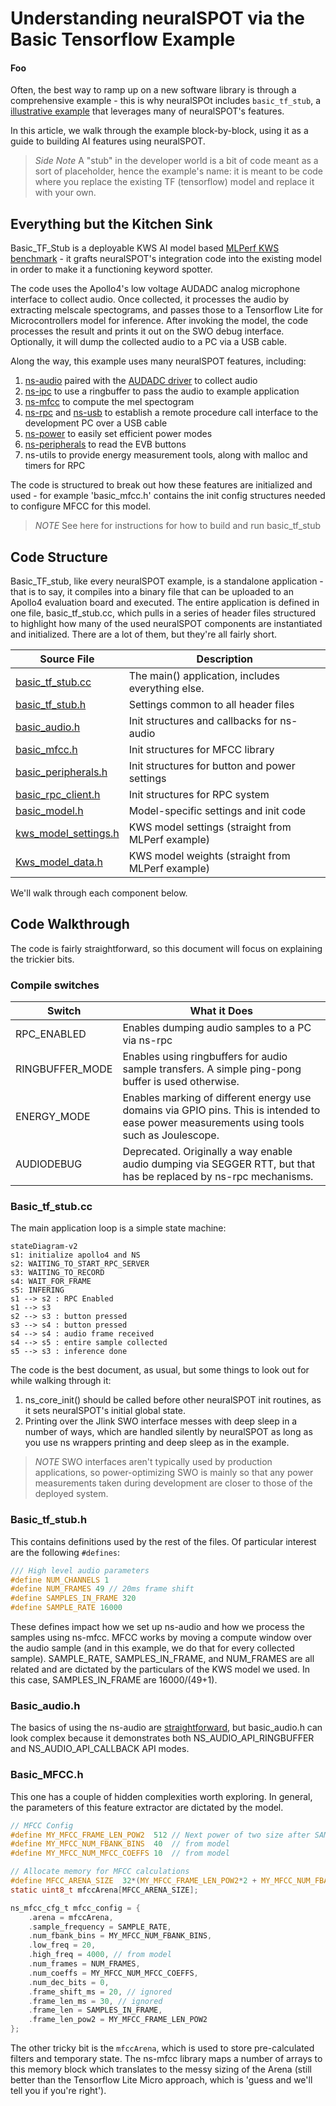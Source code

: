 # Understanding neuralSPOT via the Basic Tensorflow Example
#### Foo
Often, the best way to ramp up on a new software library is through a comprehensive example - this is why neuralSPOt includes `basic_tf_stub`, a [illustrative example](https://github.com/AmbiqAI/neuralSPOT/tree/main/examples/basic_tf_stub) that leverages many of neuralSPOT's features.

In this article, we walk through the example block-by-block, using it as a guide to building AI features using neuralSPOT.

> *Side Note* A "stub" in the developer world is a bit of code meant as a sort of placeholder, hence the example's name: it is meant to be code where you replace the existing TF (tensorflow) model and replace it with your own.

## Everything but the Kitchen Sink
Basic_TF_Stub is a deployable KWS AI model based [MLPerf KWS benchmark](https://github.com/mlcommons/tiny/tree/master/benchmark/training/keyword_spotting) - it grafts neuralSPOT's integration code into the existing model in order to make it a functioning keyword spotter. 

The code uses the Apollo4's low voltage AUDADC analog microphone interface to collect audio. Once collected, it processes the audio by extracting melscale spectograms, and passes those to a Tensorflow Lite for Microcontrollers model for inference. After invoking the model, the code processes the result and prints it out on the SWO debug interface. Optionally, it will dump the collected audio to a PC via a USB cable.

Along the way, this example uses many neuralSPOT features, including:

1. [ns-audio](https://github.com/AmbiqAI/neuralSPOT/tree/main/neuralspot/ns-audio) paired with the [AUDADC driver](https://github.com/AmbiqAI/neuralSPOT/blob/main/neuralspot/ns-audio/src/ns_audadc.c) to collect audio
2. [ns-ipc](https://github.com/AmbiqAI/neuralSPOT/tree/main/neuralspot/ns-ipc) to use a ringbuffer to pass the audio to example application
3. [ns-mfcc](https://github.com/AmbiqAI/neuralSPOT/tree/main/neuralspot/ns-audio) to compute the mel spectogram
4. [ns-rpc](https://github.com/AmbiqAI/neuralSPOT/tree/main/neuralspot/ns-rpc) and [ns-usb](https://github.com/AmbiqAI/neuralSPOT/tree/main/neuralspot/ns-usb) to establish a remote procedure call interface to the development PC over a USB cable
5. [ns-power](https://github.com/AmbiqAI/neuralSPOT/tree/main/neuralspot/ns-peripherals) to easily set efficient power modes
6. [ns-peripherals](https://github.com/AmbiqAI/neuralSPOT/tree/main/neuralspot/ns-peripherals) to read the EVB buttons
7. ns-utils to provide energy measurement tools, along with malloc and timers for RPC

The code is structured to break out how these features are initialized and used - for example 'basic_mfcc.h' contains the init config structures needed to configure MFCC for this model.

>*NOTE* See here for instructions for how to build and run basic_tf_stub



## Code Structure

Basic_TF_stub, like every neuralSPOT example, is a standalone application - that is to say, it compiles into a binary file that can be uploaded to an Apollo4 evaluation board and executed. The entire application is defined in one file, basic_tf_stub.cc, which pulls in a series of header files structured to highlight how many of the used neuralSPOT components are instantiated and initialized. There are a lot of them, but they're all fairly short.

| Source File                                                  | Description                                       |
| ------------------------------------------------------------ | ------------------------------------------------- |
| [basic_tf_stub.cc](https://github.com/AmbiqAI/neuralSPOT/blob/main/examples/basic_tf_stub/src/basic_tf_stub.cc) | The main() application, includes everything else. |
| [basic_tf_stub.h](https://github.com/AmbiqAI/neuralSPOT/blob/main/examples/basic_tf_stub/src/basic_tf_stub.h) | Settings common to all header files               |
| [basic_audio.h](https://github.com/AmbiqAI/neuralSPOT/blob/main/examples/basic_tf_stub/src/basic_audio.h) | Init structures and callbacks for ns-audio        |
| [basic_mfcc.h](https://github.com/AmbiqAI/neuralSPOT/blob/main/examples/basic_tf_stub/src/basic_mfcc.h) | Init structures for MFCC library                  |
| [basic_peripherals.h](https://github.com/AmbiqAI/neuralSPOT/blob/main/examples/basic_tf_stub/src/basic_peripherals.h) | Init structures for button and power settings     |
| [basic_rpc_client.h](https://github.com/AmbiqAI/neuralSPOT/blob/main/examples/basic_tf_stub/src/basic_rpc_client.h) | Init structures for RPC system                    |
| [basic_model.h](https://github.com/AmbiqAI/neuralSPOT/blob/main/examples/basic_tf_stub/src/basic_model.h) | Model-specific settings and init code             |
| [kws_model_settings.h](https://github.com/AmbiqAI/neuralSPOT/blob/main/examples/basic_tf_stub/src/kws_model_settings.h) | KWS model settings (straight from MLPerf example) |
| [Kws_model_data.h](https://github.com/AmbiqAI/neuralSPOT/blob/main/examples/basic_tf_stub/src/kws_model_data.h) | KWS model weights (straight from MLPerf example)  |

We'll walk through each component below.

## Code Walkthrough

The code is fairly straightforward, so this document will focus on explaining the trickier bits.

### Compile switches

| Switch          | What it Does                                                 |
| --------------- | ------------------------------------------------------------ |
| RPC_ENABLED     | Enables dumping audio samples to a PC via ns-rpc             |
| RINGBUFFER_MODE | Enables using ringbuffers for audio sample transfers. A simple ping-pong buffer is used otherwise. |
| ENERGY_MODE     | Enables marking of different energy use domains via GPIO pins. This is intended to ease power measurements using tools such as Joulescope. |
| AUDIODEBUG      | Deprecated. Originally a way enable audio dumping via SEGGER RTT, but that has be replaced by ns-rpc mechanisms. |

### Basic_tf_stub.cc

The main application loop is a simple state machine:

```mermaid
stateDiagram-v2
s1: initialize apollo4 and NS
s2: WAITING_TO_START_RPC_SERVER
s3: WAITING_TO_RECORD
s4: WAIT_FOR_FRAME
s5: INFERING
s1 --> s2 : RPC Enabled
s1 --> s3
s2 --> s3 : button pressed
s3 --> s4 : button pressed
s4 --> s4 : audio frame received
s4 --> s5 : entire sample collected
s5 --> s3 : inference done
```

The code is the best document, as usual, but some things to look out for while walking through it:

1. ns_core_init() should be called before other neuralSPOT init routines, as it sets neuralSPOT's initial global state.
2. Printing over the Jlink SWO interface messes with deep sleep in a number of ways, which are handled silently by neuralSPOT as long as you use ns wrappers printing and deep sleep as in the example.

> *NOTE* SWO interfaces aren't typically used by production applications, so power-optimizing SWO is mainly so that any power measurements taken during development are closer to those of the deployed system.

### Basic_tf_stub.h

This contains definitions used by the rest of the files. Of particular interest are the following `#defines`:

```c
/// High level audio parameters
#define NUM_CHANNELS 1
#define NUM_FRAMES 49 // 20ms frame shift
#define SAMPLES_IN_FRAME 320
#define SAMPLE_RATE 16000
```

These defines impact how we set up ns-audio and how we process the samples using ns-mfcc. MFCC works by moving a compute window over the audio sample (and in this example, we do that for every collected sample). SAMPLE_RATE, SAMPLES_IN_FRAME, and NUM_FRAMES are all related and are dictated by the particulars of the KWS model we used. In this case, SAMPLES_IN_FRAME are 16000/(49+1).

### Basic_audio.h

The basics of using the ns-audio are [straightforward](https://github.com/AmbiqAI/neuralSPOT/tree/main/neuralspot/ns-audio), but basic_audio.h can look complex because it demonstrates both NS_AUDIO_API_RINGBUFFER and NS_AUDIO_API_CALLBACK API modes.

### Basic_MFCC.h

This one has a couple of hidden complexities worth exploring. In general, the parameters of this feature extractor are dictated by the model.

```c
// MFCC Config
#define MY_MFCC_FRAME_LEN_POW2  512 // Next power of two size after SAMPLES_IN_FRAME (320)
#define MY_MFCC_NUM_FBANK_BINS  40  // from model
#define MY_MFCC_NUM_MFCC_COEFFS 10  // from model

// Allocate memory for MFCC calculations
#define MFCC_ARENA_SIZE  32*(MY_MFCC_FRAME_LEN_POW2*2 + MY_MFCC_NUM_FBANK_BINS*(NS_MFCC_SIZEBINS+MY_MFCC_NUM_MFCC_COEFFS))
static uint8_t mfccArena[MFCC_ARENA_SIZE];

ns_mfcc_cfg_t mfcc_config = {
    .arena = mfccArena,
    .sample_frequency = SAMPLE_RATE,
    .num_fbank_bins = MY_MFCC_NUM_FBANK_BINS,
    .low_freq = 20,
    .high_freq = 4000, // from model
    .num_frames = NUM_FRAMES,
    .num_coeffs = MY_MFCC_NUM_MFCC_COEFFS,
    .num_dec_bits = 0,
    .frame_shift_ms = 20, // ignored
    .frame_len_ms = 30, // ignored
    .frame_len = SAMPLES_IN_FRAME,
    .frame_len_pow2 = MY_MFCC_FRAME_LEN_POW2    
};
```

The other tricky bit is the `mfccArena`, which is used to store pre-calculated filters and temporary state. The ns-mfcc library maps a number of arrays to this memory block which translates to the messy sizing of the Arena (still better than the Tensorflow Lite Micro approach, which is 'guess and we'll tell you if you're right').